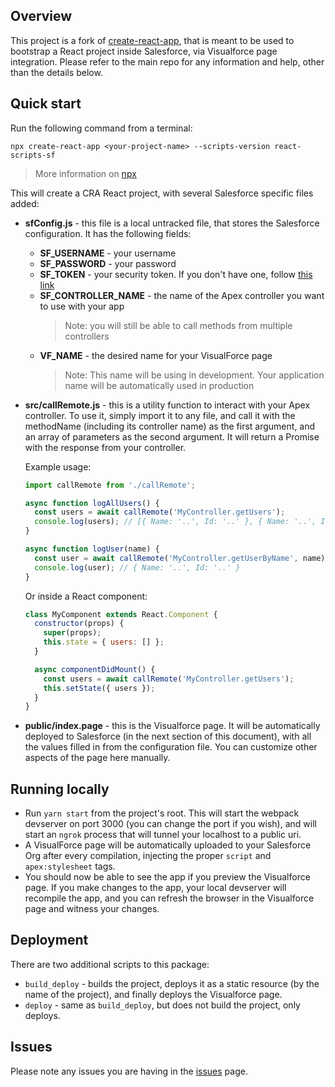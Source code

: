 ## Overview

This project is a fork of [create-react-app](https://github.com/facebook/create-react-app), that is meant to be used to bootstrap a React project inside Salesforce, via Visualforce page integration. Please refer to the main repo for any information and help, other than the details below.

## Quick start

Run the following command from a terminal:

`npx create-react-app <your-project-name> --scripts-version react-scripts-sf`

> More information on [npx](https://medium.com/@maybekatz/introducing-npx-an-npm-package-runner-55f7d4bd282b)

This will create a CRA React project, with several Salesforce specific files added:

- **sfConfig.js** - this file is a local untracked file, that stores the Salesforce configuration. It has the following fields:

  - **SF_USERNAME** - your username
  - **SF_PASSWORD** - your password
  - **SF_TOKEN** - your security token. If you don't have one, follow [this link](https://help.salesforce.com/apex/HTViewHelpDoc?id=user_security_token.htm)
  - **SF_CONTROLLER_NAME** - the name of the Apex controller you want to use with your app
    > Note: you will still be able to call methods from multiple controllers
  - **VF_NAME** - the desired name for your VisualForce page
    > Note: This name will be using in development. Your application name will be automatically used in production

- **src/callRemote.js** - this is a utility function to interact with your Apex controller. To use it, simply import it to any file, and call it with the methodName (including its controller name) as the first argument, and an array of parameters as the second argument. It will return a Promise with the response from your controller.

  Example usage:

  ```javascript
  import callRemote from './callRemote';

  async function logAllUsers() {
    const users = await callRemote('MyController.getUsers');
    console.log(users); // [{ Name: '..', Id: '..' }, { Name: '..', Id: '..' }
  }

  async function logUser(name) {
    const user = await callRemote('MyController.getUserByName', name);
    console.log(user); // { Name: '..', Id: '..' }
  }
  ```

  Or inside a React component:

  ```javascript
  class MyComponent extends React.Component {
    constructor(props) {
      super(props);
      this.state = { users: [] };
    }

    async componentDidMount() {
      const users = await callRemote('MyController.getUsers');
      this.setState({ users });
    }
  }
  ```

- **public/index.page** - this is the Visualforce page. It will be automatically deployed to Salesforce (in the next section of this document), with all the values filled in from the configuration file. You can customize other aspects of the page here manually.

## Running locally

- Run `yarn start` from the project's root. This will start the webpack devserver on port 3000 (you can change the port if you wish), and will start an `ngrok` process that will tunnel your localhost to a public uri.
- A VisualForce page will be automatically uploaded to your Salesforce Org after every compilation, injecting the proper `script` and `apex:stylesheet` tags.
- You should now be able to see the app if you preview the Visualforce page. If you make changes to the app, your local devserver will recompile the app, and you can refresh the browser in the Visualforce page and witness your changes.

## Deployment

There are two additional scripts to this package:

- `build_deploy` - builds the project, deploys it as a static resource (by the name of the project), and finally deploys the Visualforce page.
- `deploy` - same as `build_deploy`, but does not build the project, only deploys.

## Issues

Please note any issues you are having in the [issues](https://github.com/nomrik/create-react-app/issues) page.
